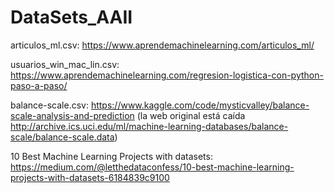 # DataSets_AAII
articulos_ml.csv: https://www.aprendemachinelearning.com/articulos_ml/ 

usuarios_win_mac_lin.csv: https://www.aprendemachinelearning.com/regresion-logistica-con-python-paso-a-paso/

balance-scale.csv: https://www.kaggle.com/code/mysticvalley/balance-scale-analysis-and-prediction (la web original está caída http://archive.ics.uci.edu/ml/machine-learning-databases/balance-scale/balance-scale.data)

10 Best Machine Learning Projects with datasets: https://medium.com/@letthedataconfess/10-best-machine-learning-projects-with-datasets-6184839c9100
